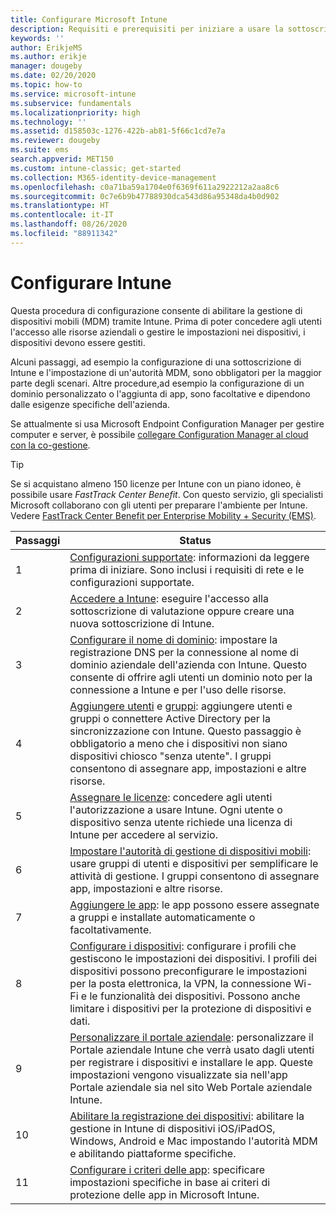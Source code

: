 ```yaml
---
title: Configurare Microsoft Intune
description: Requisiti e prerequisiti per iniziare a usare la sottoscrizione di Intune
keywords: ''
author: ErikjeMS
ms.author: erikje
manager: dougeby
ms.date: 02/20/2020
ms.topic: how-to
ms.service: microsoft-intune
ms.subservice: fundamentals
ms.localizationpriority: high
ms.technology: ''
ms.assetid: d158503c-1276-422b-ab81-5f66c1cd7e7a
ms.reviewer: dougeby
ms.suite: ems
search.appverid: MET150
ms.custom: intune-classic; get-started
ms.collection: M365-identity-device-management
ms.openlocfilehash: c0a71ba59a1704e0f6369f611a2922212a2aa8c6
ms.sourcegitcommit: 0c7e6b9b47788930dca543d86a95348da4b0d902
ms.translationtype: HT
ms.contentlocale: it-IT
ms.lasthandoff: 08/26/2020
ms.locfileid: "88911342"
---
```

# <a name="set-up-intune"></a>Configurare Intune

Questa procedura di configurazione consente di abilitare la gestione di dispositivi mobili (MDM) tramite Intune. Prima di poter concedere agli utenti l'accesso alle risorse aziendali o gestire le impostazioni nei dispositivi, i dispositivi devono essere gestiti.

Alcuni passaggi, ad esempio la configurazione di una sottoscrizione di Intune e l'impostazione di un'autorità MDM, sono obbligatori per la maggior parte degli scenari. Altre procedure,ad esempio la configurazione di un dominio personalizzato o l'aggiunta di app, sono facoltative e dipendono dalle esigenze specifiche dell'azienda.

Se attualmente si usa Microsoft Endpoint Configuration Manager per gestire computer e server, è possibile [collegare Configuration Manager al cloud con la co-gestione](/configmgr/comanage/overview).

>[!TIP]
>Se si acquistano almeno 150 licenze per Intune con un piano idoneo, è possibile usare *FastTrack Center Benefit*. Con questo servizio, gli specialisti Microsoft collaborano con gli utenti per preparare l'ambiente per Intune. Vedere [FastTrack Center Benefit per Enterprise Mobility + Security (EMS)](/enterprise-mobility-security/Solutions/enterprise-mobility-fasttrack-program).

| Passaggi | Status  |
|---|---|
|   1   | [Configurazioni supportate](supported-devices-browsers.md): informazioni da leggere prima di iniziare. Sono inclusi i requisiti di rete e le configurazioni supportate.|
|   2   |  [Accedere a Intune](account-sign-up.md): eseguire l'accesso alla sottoscrizione di valutazione oppure creare una nuova sottoscrizione di Intune. |
|   3   | [Configurare il nome di dominio](custom-domain-name-configure.md): impostare la registrazione DNS per la connessione al nome di dominio aziendale dell'azienda con Intune. Questo consente di offrire agli utenti un dominio noto per la connessione a Intune e per l'uso delle risorse. |
|   4   | [Aggiungere utenti](users-add.md) e [gruppi](groups-add.md): aggiungere utenti e gruppi o connettere Active Directory per la sincronizzazione con Intune. Questo passaggio è obbligatorio a meno che i dispositivi non siano dispositivi chiosco "senza utente". I gruppi consentono di assegnare app, impostazioni e altre risorse.|
|   5   | [Assegnare le licenze](licenses-assign.md): concedere agli utenti l'autorizzazione a usare Intune. Ogni utente o dispositivo senza utente richiede una licenza di Intune per accedere al servizio. |
|   6   | [Impostare l'autorità di gestione di dispositivi mobili](mdm-authority-set.md): usare gruppi di utenti e dispositivi per semplificare le attività di gestione. I gruppi consentono di assegnare app, impostazioni e altre risorse. |
|   7   | [Aggiungere le app](../apps/apps-add.md): le app possono essere assegnate a gruppi e installate automaticamente o facoltativamente. |
|   8   | [Configurare i dispositivi](../configuration/device-profiles.md): configurare i profili che gestiscono le impostazioni dei dispositivi. I profili dei dispositivi possono preconfigurare le impostazioni per la posta elettronica, la VPN, la connessione Wi-Fi e le funzionalità dei dispositivi. Possono anche limitare i dispositivi per la protezione di dispositivi e dati. |
|   9   |  [Personalizzare il portale aziendale](../apps/company-portal-app.md): personalizzare il Portale aziendale Intune che verrà usato dagli utenti per registrare i dispositivi e installare le app. Queste impostazioni vengono visualizzate sia nell'app Portale aziendale sia nel sito Web Portale aziendale Intune.       |
|  10   | [Abilitare la registrazione dei dispositivi](mdm-authority-set.md): abilitare la gestione in Intune di dispositivi iOS/iPadOS, Windows, Android e Mac impostando l'autorità MDM e abilitando piattaforme specifiche. |
|  11   |  [Configurare i criteri delle app](../apps/app-protection-policy.md): specificare impostazioni specifiche in base ai criteri di protezione delle app in Microsoft Intune. |